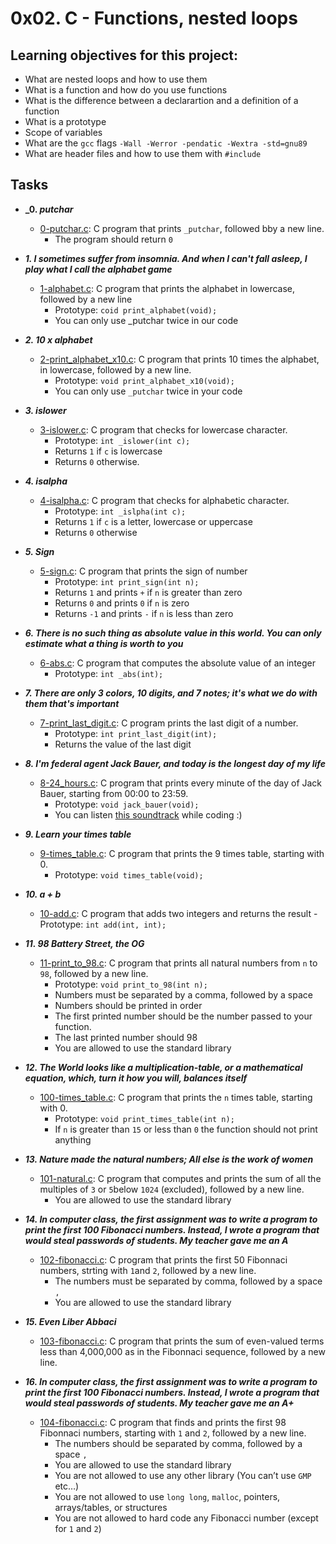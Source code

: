 # 0x02. C - Functions, nested loops

## Learning objectives for this project:

- What are nested loops and how to use them
- What is a function and how do you use functions
- What is the difference between a declarartion and a definition of a function
- What is a prototype
- Scope of variables
- What are the `gcc` flags `-Wall -Werror -pendatic -Wextra -std=gnu89`	
- What are header files and how to use them with `#include`

## Tasks
- **_0. _putchar_**
	- [0-putchar.c](./0-putchar.c): C program that prints `_putchar`, followed bby a new line.
		- The program should return `0`

- **_1. I sometimes suffer from insomnia. And when I can't fall asleep, I play what I call the alphabet game_**
	- [1-alphabet.c](./1-alphabet.c): C program that prints the alphabet in lowercase, followed by a new line
		- Prototype: `coid print_alphabet(void);`
		- You can only use _putchar twice in our code

- **_2. 10 x alphabet_**
	- [2-print_alphabet_x10.c](./2-print_alphabet_x10.c): C program that prints 10 times the alphabet, in lowercase, followed by a new line.
		- Prototype: `void print_alphabet_x10(void);`
		- You can only use `_putchar` twice in your code

- **_3. islower_**
	- [3-islower.c](./3-islower.c): C program that checks for lowercase character.
		- Prototype: `int _islower(int c);`
		- Returns `1` if `c` is lowercase
		- Returns `0` otherwise.

- **_4. isalpha_**
	- [4-isalpha.c](./4-isalpha.c): C program that checks for alphabetic character.
		- Prototype: `int _islpha(int c);`
		- Returns `1` if `c` is a letter, lowercase or uppercase
		- Returns `0` otherwise

- **_5. Sign_**
	- [5-sign.c](./5-sign.c): C program that prints the sign of number
		- Prototype: `int print_sign(int n);`
		- Returns `1` and prints `+` if `n` is greater than zero
		- Returns `0` and prints `0` if `n` is zero
		- Returns `-1` and prints `-` if `n` is less than zero

- **_6. There is no such thing as absolute value in this world. You can only estimate what a thing is worth to you_**
	- [6-abs.c](./6-abs.c): C program that computes the absolute value of an integer
		- Prototype: `int _abs(int);`

- **_7. There are only 3 colors, 10 digits, and 7 notes; it's what we do with them that's important_**
	- [7-print_last_digit.c](./7-print_last_digit.c): C program prints the last digit of a number.
		- Prototype: `int print_last_digit(int);`
		- Returns the value of the last digit

- **_8. I'm federal agent Jack Bauer, and today is the longest day of my life_**
	- [8-24_hours.c](./8-24_hours.c): C program that prints every minute of the day of Jack Bauer, starting from 00:00 to 23:59.
		- Prototype: `void jack_bauer(void);`
		- You can listen [this soundtrack](https://www.youtube.com/watch?v=btAfXqgMkPs) while coding :)

- **_9. Learn your times table_**
	- [9-times_table.c](./9-times_table.c): C program that prints the 9 times table, starting with 0.
		- Prototype: `void times_table(void);`

- **_10. a + b_**
	- [10-add.c](./10-add.c): C program that adds two integers and returns the result
				  - Prototype: `int add(int, int);`

- **_11. 98 Battery Street, the OG_**
	- [11-print_to_98.c](./11-print_to_98.c): C program that prints all natural numbers from `n` to `98`, followed by a new line.
		- Prototype: `void print_to_98(int n);`
		- Numbers must be separated by a comma, followed by a space
		- Numbers should be printed in order
		- The first printed number should be the number passed to your function.
		- The last printed number should 98
		- You are allowed to use the standard library

- **_12. The World looks like a multiplication-table, or a mathematical equation, which, turn it how you will, balances itself_**
	- [100-times_table.c](./100-times_table.c): C program that prints the `n` times table, starting with 0.
		- Prototype: `void print_times_table(int n);`
		- If `n` is greater than `15` or less than `0` the function should not print anything

- **_13. Nature made the natural numbers; All else is the work of women_**
	- [101-natural.c](./101-natural.c): C program that computes and prints the sum of all the multiples of `3` or `5`below `1024` (excluded), followed by a new line.
		- You are allowed to use the standard library

- **_14. In computer class, the first assignment was to write a program to print the first 100 Fibonacci numbers. Instead, I wrote a program that would steal passwords of students. My teacher gave me an A_**
	- [102-fibonacci.c](./102-fibonacci.c): C program that prints the first 50 Fibonnaci numbers, strting with `1`and `2`, followed by a new line.
		- The numbers must be separated by comma, followed by a space `, `
		- You are allowed to use the standard library

- **_15. Even Liber Abbaci_**
	- [103-fibonacci.c](./103-fibonacci.c): C program that prints the sum of even-valued terms less than 4,000,000 as in the Fibonnaci sequence, followed by a new line.

- **_16. In computer class, the first assignment was to write a program to print the first 100 Fibonacci numbers. Instead, I wrote a program that would steal passwords of students. My teacher gave me an A+_**
	- [104-fibonacci.c](./104-fibonacci.c): C program that finds and prints the first 98 Fibonnaci numbers, starting with `1` and `2`, followed by a new line.
		- The numbers should be separated by comma, followed by a space `, `
		- You are allowed to use the standard library
		- You are not allowed to use any other library (You can’t use `GMP` etc…)
		- You are not allowed to use `long long`, `malloc`, pointers, arrays/tables, or structures
		- You are not allowed to hard code any Fibonacci number (except for `1` and `2`)
